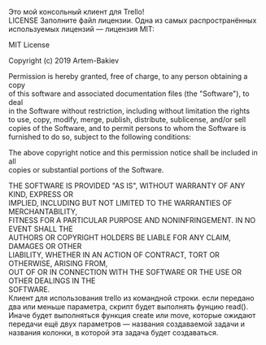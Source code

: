 Это мой консольный клиент для Trello!  
LICENSE
Заполните файл лицензии. Одна из самых распространённых используемых лицензий — лицензия MIT:

MIT License  
  
Copyright (c) 2019 Artem-Bakiev
  
Permission is hereby granted, free of charge, to any person obtaining a copy  
of this software and associated documentation files (the "Software"), to deal  
in the Software without restriction, including without limitation the rights  
to use, copy, modify, merge, publish, distribute, sublicense, and/or sell  
copies of the Software, and to permit persons to whom the Software is  
furnished to do so, subject to the following conditions:  
  
The above copyright notice and this permission notice shall be included in all  
copies or substantial portions of the Software.  
  
THE SOFTWARE IS PROVIDED "AS IS", WITHOUT WARRANTY OF ANY KIND, EXPRESS OR  
IMPLIED, INCLUDING BUT NOT LIMITED TO THE WARRANTIES OF MERCHANTABILITY,  
FITNESS FOR A PARTICULAR PURPOSE AND NONINFRINGEMENT. IN NO EVENT SHALL THE  
AUTHORS OR COPYRIGHT HOLDERS BE LIABLE FOR ANY CLAIM, DAMAGES OR OTHER  
LIABILITY, WHETHER IN AN ACTION OF CONTRACT, TORT OR OTHERWISE, ARISING FROM,  
OUT OF OR IN CONNECTION WITH THE SOFTWARE OR THE USE OR OTHER DEALINGS IN THE  
SOFTWARE.  
Клиент для использования trello из командной строки.
если передано два или меньше параметра, скрипт будет выполнять фунцию read(). Иначе будет выполняться функция create или move, которые ожидают передачи ещё двух параметров — названия создаваемой задачи и названия колонки, в которой эта задача будет создаваться.

